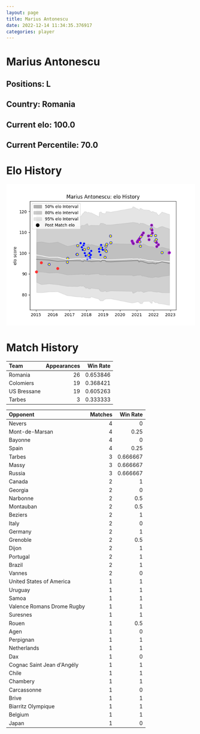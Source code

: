 ```yaml
---  
layout: page  
title: Marius Antonescu  
date: 2022-12-14 11:34:35.376917  
categories: player  
---
```

# Marius Antonescu

## Positions: L

## Country: Romania

## Current elo: 100.0

## Current Percentile: 70.0

# Elo History


![elo history](history_MariusAntonescu.png)
# Match History


| Team        |   Appearances |   Win Rate |
|:------------|--------------:|-----------:|
| Romania     |            26 |   0.653846 |
| Colomiers   |            19 |   0.368421 |
| US Bressane |            19 |   0.605263 |
| Tarbes      |             3 |   0.333333 |

| Opponent                   |   Matches |   Win Rate |
|:---------------------------|----------:|-----------:|
| Nevers                     |         4 |   0        |
| Mont-de-Marsan             |         4 |   0.25     |
| Bayonne                    |         4 |   0        |
| Spain                      |         4 |   0.25     |
| Tarbes                     |         3 |   0.666667 |
| Massy                      |         3 |   0.666667 |
| Russia                     |         3 |   0.666667 |
| Canada                     |         2 |   1        |
| Georgia                    |         2 |   0        |
| Narbonne                   |         2 |   0.5      |
| Montauban                  |         2 |   0.5      |
| Beziers                    |         2 |   1        |
| Italy                      |         2 |   0        |
| Germany                    |         2 |   1        |
| Grenoble                   |         2 |   0.5      |
| Dijon                      |         2 |   1        |
| Portugal                   |         2 |   1        |
| Brazil                     |         2 |   1        |
| Vannes                     |         2 |   0        |
| United States of America   |         1 |   1        |
| Uruguay                    |         1 |   1        |
| Samoa                      |         1 |   1        |
| Valence Romans Drome Rugby |         1 |   1        |
| Suresnes                   |         1 |   1        |
| Rouen                      |         1 |   0.5      |
| Agen                       |         1 |   0        |
| Perpignan                  |         1 |   1        |
| Netherlands                |         1 |   1        |
| Dax                        |         1 |   0        |
| Cognac Saint Jean d'Angély |         1 |   1        |
| Chile                      |         1 |   1        |
| Chambery                   |         1 |   1        |
| Carcassonne                |         1 |   0        |
| Brive                      |         1 |   1        |
| Biarritz Olympique         |         1 |   1        |
| Belgium                    |         1 |   1        |
| Japan                      |         1 |   0        |